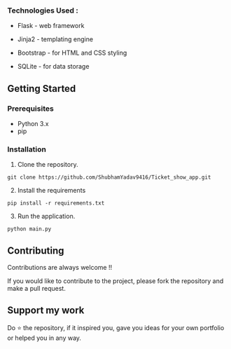 



### Technologies Used : 

- Flask - web framework

- Jinja2 - templating engine

- Bootstrap - for HTML and CSS styling

- SQLite - for data storage


## Getting Started

### Prerequisites

- Python 3.x
- pip


### Installation

1. Clone the repository.

```
git clone https://github.com/ShubhamYadav9416/Ticket_show_app.git

```

2. Install the requirements 
 
```
pip install -r requirements.txt

```

3. Run the application. 

```
python main.py
```

## Contributing

Contributions are always welcome !!

If you would like to contribute to the project, please fork the repository and make a pull request.



## Support my work 
Do ⭐ the repository, if it inspired you, gave you ideas for your own portfolio or helped you in any way.


